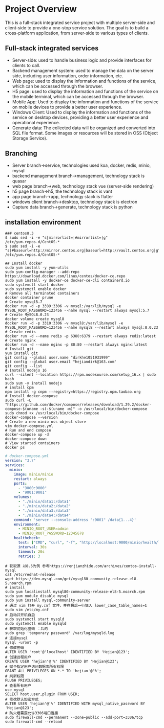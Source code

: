 # Project Overview

This is a full-stack integrated service project with multiple server-side and client-side to provide a one-stop service solution. The goal is to build a cross-platform application, from server-side to various types of clients.

## Full-stack integrated services

- Server-side: used to handle business logic and provide interfaces for clients to call.
- Backend management system: used to manage the data on the server side, including user information, order information, etc.
- Web page: used to display the information and functions of the service, which can be accessed through the browser.
- H5 page: used to display the information and functions of the service on the mobile terminal, which can be accessed through the browser.
- Mobile App: Used to display the information and functions of the service on mobile devices to provide a better user experience.
- Windows Client: Used to display the information and functions of the service on desktop devices, providing a better user experience and operational experience.
- Generate data: The collected data will be organized and converted into SQL file format. Some images or resources will be stored in OSS (Object Storage Service).

## Branching

- Server branch->service, technologies used koa, docker, redis, minio, mysql
- backend management branch->management, technology stack is quasar
- web page branch->web, technology stack vue (server-side rendering)
- h5 page branch->h5, the technology stack is vant
- app page branch->app, technology stack is flutter
- windows client branch->desktop, technology stack is electron
- Capture data branch->generate, technology stack is python

## installation environment

```
### centos8.3
$ sudo sed -i -e "s|mirrorlist=|#mirrorlist=|g" /etc/yum.repos.d/CentOS-*
$ sudo sed -i -e "s|#baseurl=http://mirror.centos.org|baseurl=http://vault.centos.org|g" /etc/yum.repos.d/CentOS-*
```

```
## Install docker
sudo yum install -y yum-utils
sudo yum-config-manager --add-repo https://download.docker.com/linux/centos/docker-ce.repo
sudo yum install -y docker-ce docker-ce-cli containerd.io
sudo systemctl start docker
sudo systemctl enable docker
# Remove all terminated containers
docker container prune
# Create mysql5.7
docker run -d -p 3309:3306 -v mysql:/var/lib/mysql -e MYSQL_ROOT_PASSWORD=123456 --name mysql --restart always mysql:5.7
# Create MySQL8.0.23
docker volume create mysql8
docker run -d -p 3310:3306 -v mysql8:/var/lib/mysql -e MYSQL_ROOT_PASSWORD=123456 --name mysql8 --restart always mysql:8.0.23
# Create redis
docker run -d --name redis -p 6380:6379 --restart always redis:latest
# Create nginx
docker run -d --name nginx -p 80:80 --restart always nginx:latest
# Install git
yum install git
git config --global user.name "dirkhe1051931999"
git config --global user.email "hejiandirk@163.com"
git config --list
# Install nodejs 16
curl --silent --location https://rpm.nodesource.com/setup_16.x | sudo bash
sudo yum -y install nodejs
# install cpm
npm install -g cnpm --registry=https://registry.npm.taobao.org
# Install docker-compose
sudo curl -L "https://github.com/docker/compose/releases/download/1.29.2/docker-compose-$(uname -s)-$(uname -m)" -o /usr/local/bin/docker-compose
sudo chmod +x /usr/local/bin/docker-compose
docker-compose --version
# Create a new minio oss object store
vim docker-compose.yml
# Run and end compose
docker-compose up -d
docker-compose down
# View started containers
docker ps
```

```yml
# docker-compose.yml
version: "3.7"
services:
  minio:
    image: minio/minio
    restart: always
    ports:
      - "9000:9000"
      - "9001:9001"
    volumes:
      - "./minio/data1:/data1"
      - "./minio/data2:/data2"
      - "./minio/data3:/data3"
      - "./minio/data4:/data4"
    command: 'server --console-address ":9001" /data{1...4}'
    environment:
      - MINIO_ROOT_USER=admin
      - MINIO_ROOT_PASSWORD=12345678
    healthcheck:
      test: ["CMD", "curl", "-f", "http://localhost:9000/minio/health/live"]
      interval: 30s
      timeout: 20s
      retries: 3
```

```shell
# 获取源 以8.5为例 参考https://renjianzhide.com/archives/centos-install-mysql
cat /etc/redhat-release
wget https://dev.mysql.com/get/mysql80-community-release-el8-5.noarch.rpm
# install
sudo yum localinstall mysql80-community-release-el8-5.noarch.rpm
sudo yum module disable mysql
sudo yum install mysql-community-server
# 通过 vim 打开 my.cnf 文件，并在最后一行填入 lower_case_table_names=1
sudo vim /etc/my.cnf
# 启动并开机自启
sudo systemctl start mysqld
sudo systemctl enable mysqld
# 获取初始化密码 ：后的
sudo grep 'temporary password' /var/log/mysqld.log
# 连接mysql
mysql -uroot -p
# 修改密码
ALTER USER 'root'@'localhost' IDENTIFIED BY 'Hejian@123';
# 创建远程用户
CREATE USER 'hejian'@'%' IDENTIFIED BY 'Hejian@123';
# 赋予指定用户访问数据库所有权限
GRANT ALL PRIVILEGES ON *.* TO 'hejian'@'%';
# 刷新权限
FLUSH PRIVILEGES;
# 查看所有用户
use mysql
SELECT host,user,plugin FROM USER;
# 修改默认加密方式
ALTER USER 'hejian'@'%' IDENTIFIED WITH mysql_native_password BY 'Hejian@123';
# 防火墙需要允许3306端口连接
sudo firewall-cmd --permanent --zone=public --add-port=3306/tcp
sudo firewall-cmd --reload
```
